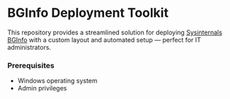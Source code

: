 # BGInfo Deployment Toolkit

This repository provides a streamlined solution for deploying [Sysinternals BGInfo](https://docs.microsoft.com/en-us/sysinternals/downloads/bginfo) with a custom layout and automated setup — perfect for IT administrators.

### Prerequisites

- Windows operating system
- Admin privileges
